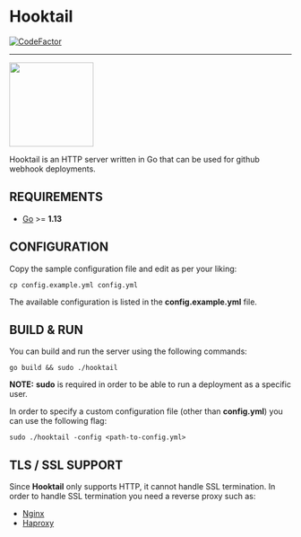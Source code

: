 # Hooktail

[![CodeFactor](https://www.codefactor.io/repository/github/klipitkas/hooktail/badge?s=afe43e6de344ceb5e154110b38cbecf8dcbf3568)](https://www.codefactor.io/repository/github/klipitkas/hooktail)

---

<img src="https://www.mariowiki.com/images/thumb/d/dd/Hooktail_Artwork_-_Paper_Mario_The_Thousand-Year_Door.png/1254px-Hooktail_Artwork_-_Paper_Mario_The_Thousand-Year_Door.png" width="150">

Hooktail is an HTTP server written in Go that can be used for github webhook
deployments.

## REQUIREMENTS

- [Go](https://golang.org/) >= **1.13**

## CONFIGURATION

Copy the sample configuration file and edit as per your liking:

```
cp config.example.yml config.yml
```

The available configuration is listed in the **config.example.yml** file.

## BUILD & RUN

You can build and run the server using the following commands:

```
go build && sudo ./hooktail
```

**NOTE:** **sudo** is required in order to be able to run a deployment as a
specific user.

In order to specify a custom configuration file (other than **config.yml**)
you can use the following flag:

```
sudo ./hooktail -config <path-to-config.yml>
```

## TLS / SSL SUPPORT

Since **Hooktail** only supports HTTP, it cannot handle SSL termination. In
order to handle SSL termination you need a reverse proxy such as:
- [Nginx](https://www.nginx.com)
- [Haproxy](https://www.haproxy.org)